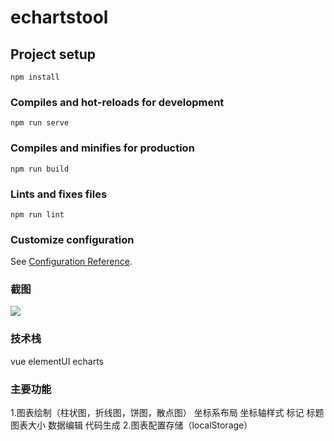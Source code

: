 # echartstool

## Project setup
```
npm install
```

### Compiles and hot-reloads for development
```
npm run serve
```

### Compiles and minifies for production
```
npm run build
```

### Lints and fixes files
```
npm run lint
```

### Customize configuration
See [Configuration Reference](https://cli.vuejs.org/config/).

### 截图
![](https://github.com/Flamingos/echarts-tool/blob/master/src/images/img1.png) 

### 技术栈
vue
elementUI
echarts

### 主要功能
1.图表绘制（柱状图，折线图，饼图，散点图）
坐标系布局
坐标轴样式
标记
标题
图表大小
数据编辑
代码生成
2.图表配置存储（localStorage）
